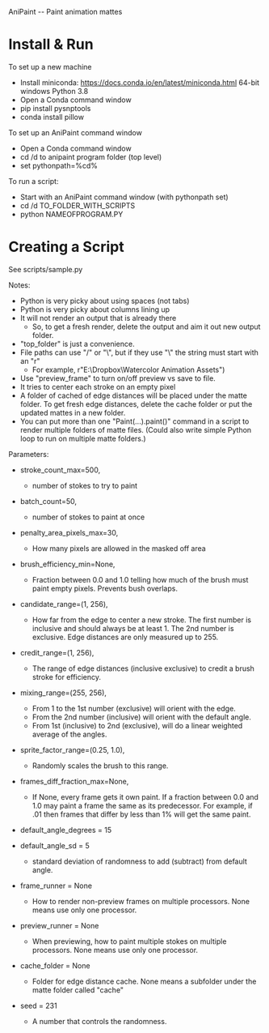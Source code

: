 AniPaint -- Paint animation mattes

Install & Run
=============

To set up a new machine

* Install miniconda: https://docs.conda.io/en/latest/miniconda.html 64-bit windows Python 3.8
* Open a Conda command window
* pip install pysnptools
* conda install pillow

To set up an AniPaint command window

* Open a Conda command window
* cd /d to anipaint program folder (top level)
* set pythonpath=%cd%

To run a script:

* Start with an AniPaint command window (with pythonpath set)
* cd /d TO_FOLDER_WITH_SCRIPTS
* python NAMEOFPROGRAM.PY

Creating a Script
=================

See scripts/sample.py

Notes:
* Python is very picky about using spaces (not tabs)
* Python is very picky about columns lining up
* It will not render an output that is already there
    * So, to get a fresh render, delete the output and aim it out new output folder.
* "top_folder" is just a convenience.
* File paths can use "/" or "\\", but if they use "\\" the string must start with an "r"
    * For example, r"E:\Dropbox\Watercolor Animation Assets")
* Use "preview_frame" to turn on/off preview vs save to file.
* It tries to center each stroke on an empty pixel
* A folder of cached of edge distances will be placed under the matte
  folder. To get fresh edge distances, delete the cache folder or
  put the updated mattes in a new folder.
* You can put more than one "Paint(...).paint()" command in a script
  to render multiple folders of matte files. (Could also write simple
  Python loop to run on multiple matte folders.)

Parameters:

*   stroke_count_max=500,
    * number of stokes to try to paint
*   batch_count=50,
    * number of stokes to paint at once
*   penalty_area_pixels_max=30,
    * How many pixels are allowed in the masked off area
*   brush_efficiency_min=None,
    * Fraction between 0.0 and 1.0 telling how much of the brush
       must paint empty pixels. Prevents bush overlaps.
*   candidate_range=(1, 256),
    *  How far from the edge to center a new stroke. The first number is
    inclusive and should always be at least 1. The 2nd number is exclusive.
    Edge distances are only measured up to 255.
*   credit_range=(1, 256),
    * The range of edge distances (inclusive exclusive) to credit
    a brush stroke for efficiency.
*   mixing_range=(255, 256),
    * From 1 to the 1st number (exclusive) will orient with the edge.
    * From the 2nd number (inclusive) will orient with the default angle.
    * From 1st (inclusive) to 2nd (exclusive), will do a linear
    weighted average of the angles.
*   sprite_factor_range=(0.25, 1.0),
    * Randomly scales the brush to this range.
*   frames_diff_fraction_max=None,
    * If None, every frame gets it own paint. If a fraction
    between 0.0 and 1.0 may paint a frame the same as its predecessor.
    For example, if .01 then frames that differ by less than 1% will get
    the same paint.

*   default_angle_degrees = 15
*   default_angle_sd = 5
    * standard deviation of randomness to add (subtract) from default angle.
*   frame_runner = None
    * How to render non-preview frames on multiple processors. None means
    use only one processor.    
*   preview_runner = None
    * When previewing, how to paint multiple stokes on multiple
      processors. None means use only one processor.
*   cache_folder = None
    * Folder for edge distance cache. None means a subfolder
    under the matte folder called "cache"
*   seed = 231
     * A number that controls the randomness.